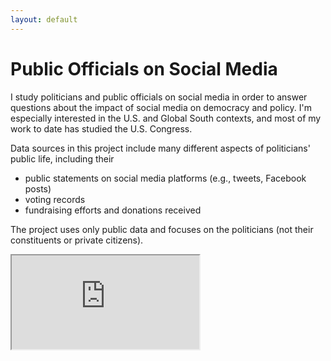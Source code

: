 ```yaml
---
layout: default
---
```


#  Public Officials on Social Media

I study politicians and public officials on social media in order to answer questions about the impact of social media on democracy and policy. I'm especially interested in the U.S. and Global South contexts, and most of my work to date has studied the U.S. Congress.

Data sources in this project include many different aspects of politicians' public life, including their
- public statements on social media platforms (e.g., tweets, Facebook posts)
- voting records
- fundraising efforts and donations received

The project uses only public data and focuses on the politicians (not their constituents or private citizens).

<iframe src="https://docs.google.com/spreadsheets/d/e/2PACX-1vRYn5LJ0upqn6zyKH9T9yrL3oXSl8vChX8S_Z_Xx0lYfQPgjH9G1_OrRpoW24rD79A2_7TaDJlAaJVm/pubhtml?gid=0&amp;single=true&amp;widget=true&amp;headers=false"></iframe>